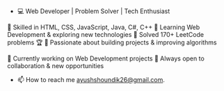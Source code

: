 - 💻 Web Developer | Problem Solver | Tech Enthusiast

🔹 Skilled in HTML, CSS, JavaScript, Java, C#, C++
🔹 Learning Web Development & exploring new technologies
🔹 Solved 170+ LeetCode problems 🏆
🔹 Passionate about building projects & improving algorithms

🚀 Currently working on Web Development projects
📌 Always open to collaboration & new opportunities
- 📫 How to reach me ayushshoundik26@gmail.com.

<!---
Ayushgit51/Ayushgit51 is a ✨ special ✨ repository because its `README.md` (this file) appears on your GitHub profile.
You can click the Preview link to take a look at your changes.
--->
